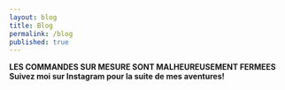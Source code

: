 ```yaml
---
layout: blog
title: Blog
permalink: /blog
published: true
---
```


**LES COMMANDES SUR MESURE SONT MALHEUREUSEMENT FERMEES
Suivez moi sur Instagram pour la suite de mes aventures!**